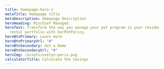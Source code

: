```yaml
---
title: homepage-hero-1
metaTitle: Homepage title
metaDescription: Homepage Description
heroHeading: Mischief Managed
heroText: Transform the way you manage your pet program in your residential
  rental portfolio with OurPetPolicy.
heroBtnPrimary: Learn more
heroBtnPrimaryUrl: "#"
heroBtnSecondary: Get a Demo
heroBtnSecondaryUrl: "#"
heroImg: /assets/evelyn-paris.png
calculatorTitle: Calculate the Savings
---
```

